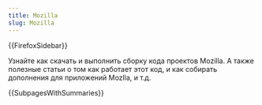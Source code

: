 ```yaml
---
title: Mozilla
slug: Mozilla
---
```


{{FirefoxSidebar}}

Узнайте как скачать и выполнить сборку кода проектов Mozilla. А также полезные статьи о том как работает этот код, и как собирать дополнения для приложений Mozlla, и т.д.

{{SubpagesWithSummaries}}

